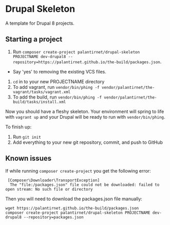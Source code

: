 # Drupal Skeleton

A template for Drupal 8 projects.

## Starting a project

1. Run `composer create-project palantirnet/drupal-skeleton PROJECTNAME dev-drupal8 --repository=https://palantirnet.github.io/the-build/packages.json`.
 * Say 'yes' to removing the existing VCS files.
1. `cd` in to your new PROJECTNAME directory
1. To add vagrant, run `vendor/bin/phing -f vendor/palantirnet/the-vagrant/tasks/vagrant.xml`
1. To add the build, run `vendor/bin/phing -f vendor/palantirnet/the-build/tasks/install.xml`

Now you should have a fleshy skeleton. Your environment will spring to life with `vagrant up` and your Drupal will be ready to run with `vendor/bin/phing`.

To finish up:

1. Run `git init`
1. Add everything to your new git repository, commit, and push to GitHub


## Known issues

If while running `composer create-project` you get the following error:

```
 [Composer\Downloader\TransportException]
  The "file:/packages.json" file could not be downloaded: failed to open stream: No such file or directory
```

Then you will need to download the packages.json file manually:

```
wget https://palantirnet.github.io/the-build/packages.json
composer create-project palantirnet/drupal-skeleton PROJECTNAME dev-drupal8 --repository=packages.json
```
